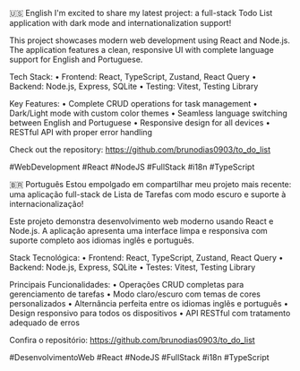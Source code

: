 🇺🇸 English
I'm excited to share my latest project: a full-stack Todo List application with dark mode and internationalization support!

This project showcases modern web development using React and Node.js. The application features a clean, responsive UI with complete language support for English and Portuguese.

Tech Stack:
• Frontend: React, TypeScript, Zustand, React Query
• Backend: Node.js, Express, SQLite
• Testing: Vitest, Testing Library

Key Features:
• Complete CRUD operations for task management
• Dark/Light mode with custom color themes
• Seamless language switching between English and Portuguese
• Responsive design for all devices
• RESTful API with proper error handling

Check out the repository: https://github.com/brunodias0903/to_do_list

#WebDevelopment #React #NodeJS #FullStack #i18n #TypeScript

🇧🇷 Português
Estou empolgado em compartilhar meu projeto mais recente: uma aplicação full-stack de Lista de Tarefas com modo escuro e suporte à internacionalização!

Este projeto demonstra desenvolvimento web moderno usando React e Node.js. A aplicação apresenta uma interface limpa e responsiva com suporte completo aos idiomas inglês e português.

Stack Tecnológica:
• Frontend: React, TypeScript, Zustand, React Query
• Backend: Node.js, Express, SQLite
• Testes: Vitest, Testing Library

Principais Funcionalidades:
• Operações CRUD completas para gerenciamento de tarefas
• Modo claro/escuro com temas de cores personalizados
• Alternância perfeita entre os idiomas inglês e português
• Design responsivo para todos os dispositivos
• API RESTful com tratamento adequado de erros

Confira o repositório: https://github.com/brunodias0903/to_do_list

#DesenvolvimentoWeb #React #NodeJS #FullStack #i18n #TypeScript
